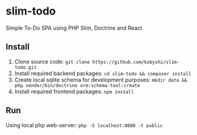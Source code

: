 # slim-todo
Simple To-Do SPA using PHP Slim, Doctrine and React

## Install ##

1. Clone source code: `git clone https://github.com/kobyshi/slim-todo.git`
2. Install required backend packages: `cd slim-todo && composer install`
3. Create local sqlite schema for development purposes: `mkdir data && php vendor/bin/doctrine orm:schema-tool:create`
4. Install required frontend packages: `npm install`

## Run ##

Using local php web-server: `php -S localhost:8080 -t public`
